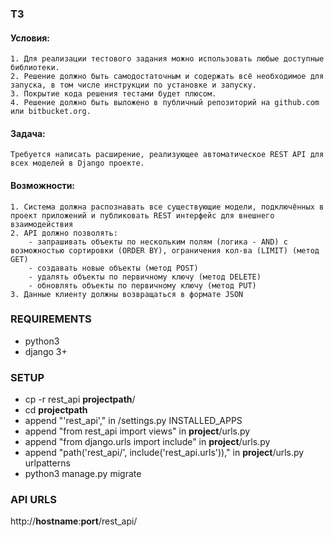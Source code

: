 ### ТЗ
#### Условия: 
    1. Для реализации тестового задания можно использовать любые доступные библиотеки.
    2. Решение должно быть самодостаточным и содержать всё необходимое для запуска, в том числе инструкции по установке и запуску.
    3. Покрытие кода решения тестами будет плюсом.
    4. Решение должно быть выложено в публичный репозиторий на github.com или bitbucket.org.

#### Задача:
    Требуется написать расширение, реализующее автоматическое REST API для всех моделей в Django проекте.

#### Возможности:
    1. Система должна распознавать все существующие модели, подключённых в проект приложений и публиковать REST интерфейс для внешнего взаимодействия
    2. API должно позволять: 
        - запрашивать объекты по нескольким полям (логика - AND) с возможностью сортировки (ORDER BY), ограничения кол-ва (LIMIT) (метод GET) 
        - создавать новые объекты (метод POST) 
        - удалять объекты по первичному ключу (метод DELETE) 
        - обновлять объекты по первичному ключу (метод PUT) 
    3. Данные клиенту должны возвращаться в формате JSON 
 
### REQUIREMENTS
 - python3
 - django 3+

### SETUP
 - cp -r rest_api **projectpath**/
 - cd **projectpath**
 - append "'rest_api'," in <project>/settings.py INSTALLED_APPS
 - append "from rest_api import views" in **project**/urls.py
 - append "from django.urls import include" in **project**/urls.py
 - append "path('rest_api/', include('rest_api.urls'))," in **project**/urls.py urlpatterns
 - python3 manage.py migrate

### API URLS
 http://**hostname**:**port**/rest_api/

